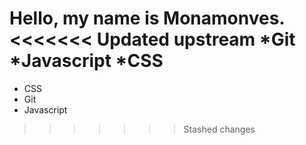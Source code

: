 Hello, my name is Monamonves.
<<<<<<< Updated upstream
*Git
*Javascript
*CSS
=======
* CSS
* Git
* Javascript
>>>>>>> Stashed changes
